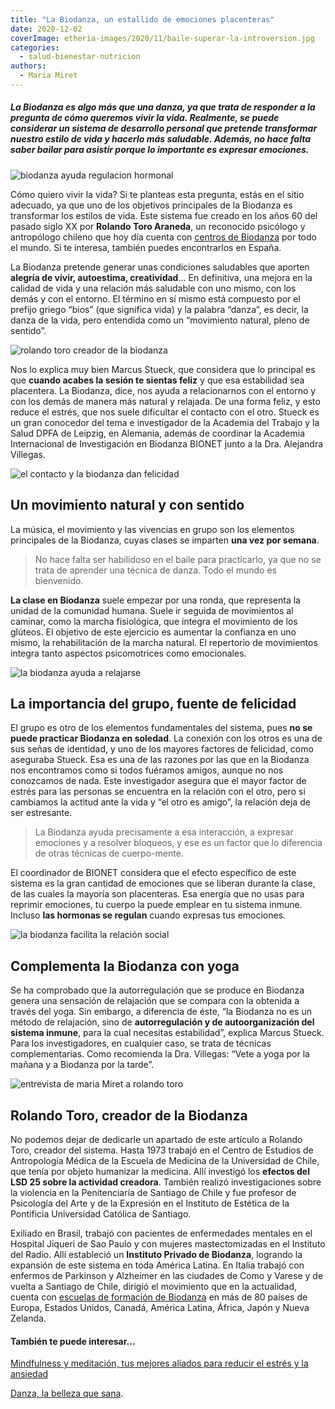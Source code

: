 ```yaml
---
title: "La Biodanza, un estallido de emociones placenteras"
date: 2020-12-02
coverImage: etheria-images/2020/11/baile-superar-la-introversion.jpg
categories: 
  - salud-bienestar-nutricion
authors: 
  - Maria Miret
---
```


##### La Biodanza es algo más que una danza, ya que trata de responder a la pregunta de cómo queremos vivir la vida. Realmente, se puede considerar un sistema de desarrollo personal que pretende transformar nuestro estilo de vida y hacerlo más saludable. Además, no hace falta saber bailar para asistir porque lo importante es expresar emociones.

![biodanza ayuda regulacion hormonal](etheria-images/2020/11/biodanza-beneficios.jpg "La Biodanza ayuda incluso a la regulación hormonal.")

Cómo quiero vivir la vida? Si te planteas esta pregunta, estás en el sitio adecuado, ya 
que uno de los objetivos principales de la Biodanza es transformar los estilos de vida. 
Este sistema fue creado en los años 60 del pasado siglo XX por **Rolando Toro Araneda**, 
un reconocido psicólogo y antropólogo chileno que hoy día cuenta con [centros de 
Biodanza](http://www.biodanzarolandotoro.com/) por todo el mundo. Si te interesa, 
también puedes encontrarlos en España. 

La Biodanza pretende generar unas condiciones saludables que aporten **alegría de vivir, 
autoestima, creatividad**… En definitiva, una mejora en la calidad de vida y una 
relación más saludable con uno mismo, con los demás y con el entorno. El término en sí 
mismo está compuesto por el prefijo griego “bios” (que significa vida) y la palabra 
“danza”, es decir, la danza de la vida, pero entendida como un “movimiento natural, 
pleno de sentido”. 

![rolando toro creador de la biodanza](etheria-images/2020/11/Rolando-Toro-creador-biodanza.jpg "© Rolando Toro es el creador de la Biodanza.")

Nos lo explica muy bien Marcus Stueck, que considera que lo principal es que **cuando 
acabes la sesión te sientas feliz** y que esa estabilidad sea placentera. La Biodanza, 
dice, nos ayuda a relacionarnos con el entorno y con los demás de manera más natural y 
relajada. De una forma feliz, y esto reduce el estrés, que nos suele dificultar el 
contacto con el otro. Stueck es un gran conocedor del tema e investigador de la Academia 
del Trabajo y la Salud DPFA de Leipzig, en Alemania, además de coordinar la Academia 
Internacional de Investigación en Biodanza BIONET junto a la Dra. Alejandra Villegas. 

![el contacto y la biodanza dan felicidad](etheria-images/2020/11/juegos-equipo-danza.jpg "La Biodanza debe aportar felicidad.")

## Un movimiento natural y con sentido

La música, el movimiento y las vivencias en grupo son los elementos principales de la 
Biodanza, cuyas clases se imparten **una vez por semana**. 

> No hace falta ser habilidoso en el baile para practicarlo, ya que no se trata de 
> aprender una técnica de danza. Todo el mundo es bienvenido. 

**La clase en Biodanza** suele empezar por una ronda, que representa la unidad de la 
comunidad humana. Suele ir seguida de movimientos al caminar, como la marcha 
fisiológica, que integra el movimiento de los glúteos. El objetivo de este ejercicio es 
aumentar la confianza en uno mismo, la rehabilitación de la marcha natural. El 
repertorio de movimientos integra tanto aspectos psicomotrices como emocionales. 

![la biodanza ayuda a relajarse](etheria-images/2020/11/grupo-baile.jpg "El contacto con los demás es una seña de identidad de la Biodanza.")

## La importancia del grupo, fuente de felicidad

El grupo es otro de los elementos fundamentales del sistema, pues **no se puede 
practicar Biodanza en soledad**. La conexión con los otros es una de sus señas de 
identidad, y uno de los mayores factores de felicidad, como aseguraba Stueck. Esa es una 
de las razones por las que en la Biodanza nos encontramos como si todos fuéramos amigos, 
aunque no nos conozcamos de nada. Este investigador asegura que el mayor factor de 
estrés para las personas se encuentra en la relación con el otro, pero si cambiamos la 
actitud ante la vida y “el otro es amigo”, la relación deja de ser estresante. 

> La Biodanza ayuda precisamente a esa interacción, a expresar emociones y a resolver 
> bloqueos, y ese es un factor que lo diferencia de otras técnicas de cuerpo-mente. 

El coordinador de BIONET considera que el efecto específico de este sistema es la gran 
cantidad de emociones que se liberan durante la clase, de las cuales la mayoría son 
placenteras. Esa energía que no usas para reprimir emociones, tu cuerpo la puede emplear 
en tu sistema inmune. Incluso **las hormonas se regulan** cuando expresas tus emociones. 

![la biodanza facilita la relación social](etheria-images/2020/11/baile-superar-la-introversion.jpg "La Biodanza fortaleza nuestro sistema inmune.")

## Complementa la Biodanza con yoga

Se ha comprobado que la autorregulación que se produce en Biodanza genera una sensación 
de relajación que se compara con la obtenida a través del yoga. Sin embargo, a 
diferencia de éste, “la Biodanza no es un método de relajación, sino de 
**autorregulación y de autoorganización del sistema inmune**, para la cual necesitas 
estabilidad”, explica Marcus Stueck. Para los investigadores, en cualquier caso, se 
trata de técnicas complementarias. Como recomienda la Dra. Villegas: “Vete a yoga por la 
mañana y a Biodanza por la tarde”. 

![entrevista de maria Miret a rolando toro](etheria-images/2020/11/Maria-y-Rolando-Toro.jpg "María Miret entrevista a Rolando Toro.")

## Rolando Toro, creador de la Biodanza

No podemos dejar de dedicarle un apartado de este artículo a Rolando Toro, creador del 
sistema. Hasta 1973 trabajó en el Centro de Estudios de Antropología Médica de la 
Escuela de Medicina de la Universidad de Chile, que tenía por objeto humanizar la 
medicina. Allí investigó los **efectos del LSD 25 sobre la actividad creadora**. También 
realizó investigaciones sobre la violencia en la Penitenciaría de Santiago de Chile y 
fue profesor de Psicología del Arte y de la Expresión en el Instituto de Estética de la 
Pontificia Universidad Católica de Santiago. 

Exiliado en Brasil, trabajó con pacientes de enfermedades mentales en el Hospital 
Jiqueri de Sao Paulo y con mujeres mastectomizadas en el Instituto del Radio. Allí 
estableció un **Instituto Privado de Biodanza**, logrando la expansión de este sistema 
en toda América Latina. En Italia trabajó con enfermos de Parkinson y Alzheimer en las 
ciudades de Como y Varese y de vuelta a Santiago de Chile, dirigió el movimiento que en 
la actualidad, cuenta con [escuelas de formación de 
Biodanza](http://www.biodanza.org/es) en más de 80 países de Europa, Estados Unidos, 
Canadá, América Latina, África, Japón y Nueva Zelanda. 

#### También te puede interesar...

[Mindfulness y meditación, tus mejores aliados para reducir el estrés y la 
ansiedad](https://etheriamagazine.com/2020/11/18/mindfulness-y-meditacion-para-reducir-estres-ansiedad-y-depresion/) 

[Danza, la belleza que 
sana](https://etheriamagazine.com/2020/10/21/danza-terapia-salud/).
